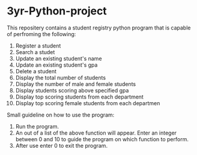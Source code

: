 # 3yr-Python-project
This repositery contains a student registry python program that is capable of perfroming the following:
1. Register a student
2. Search a studet
3. Update an existing student's name
4. Update an existing student's gpa
5. Delete a student
6. Display the total number of students
7. Display the number of male and female students
8. Display students scoring above specified gpa
9. Display top scoring students from each department
10. Display top scoring female students from each departmen

Small guideline on how to use the program:
1. Run the program.
2. An out of a list of the above function will appear. Enter an integer between 0 and 10 to guide the program on which function to perform.
3. After use enter 0 to exit the program.
